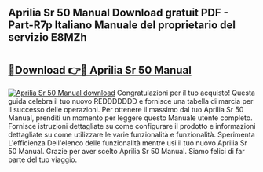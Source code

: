 ## Aprilia Sr 50 Manual Download gratuit PDF - Part-R7p Italiano Manuale del proprietario del servizio E8MZh

# <h2><a href="http://dfflx5b.blite.top/?on=Aprilia+Sr+50+Manual">🔗Download 👉🔴 Aprilia Sr 50 Manual</a></h2>

[![Aprilia Sr 50 Manual download](https://i.imgur.com/lujVjoI.png)](http://dfflx5b.blite.top/?on=Aprilia+Sr+50+Manual)
Congratulazioni per il tuo acquisto! Questa guida celebra il tuo nuovo REDDDDDDD e fornisce una tabella di marcia per il successo delle operazioni. Per ottenere il massimo dal tuo Aprilia Sr 50 Manual, prenditi un momento per leggere questo Manuale utente completo. Fornisce istruzioni dettagliate su come configurare il prodotto e informazioni dettagliate su come utilizzare le varie funzionalità e funzionalità. Sperimenta L'efficienza Dell'elenco delle funzionalità mentre usi il tuo nuovo Aprilia Sr 50 Manual. Grazie per aver scelto Aprilia Sr 50 Manual. Siamo felici di far parte del tuo viaggio.
